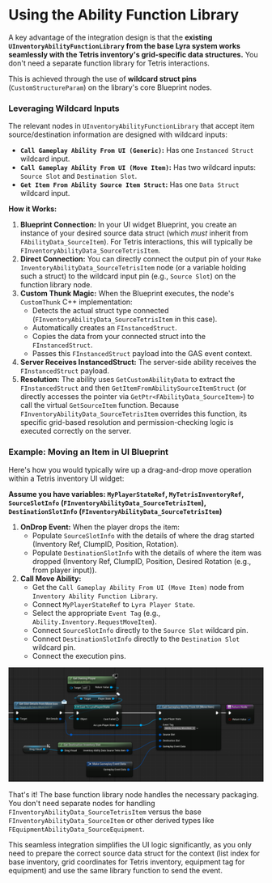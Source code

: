 # Using the Ability Function Library

A key advantage of the integration design is that the **existing `UInventoryAbilityFunctionLibrary` from the base Lyra system works seamlessly with the Tetris inventory's grid-specific data structures.** You don't need a separate function library for Tetris interactions.

This is achieved through the use of **wildcard struct pins** (`CustomStructureParam`) on the library's core Blueprint nodes.

### Leveraging Wildcard Inputs

The relevant nodes in `UInventoryAbilityFunctionLibrary` that accept item source/destination information are designed with wildcard inputs:

* **`Call Gameplay Ability From UI (Generic)`:** Has one `Instanced Struct` wildcard input.
* **`Call Gameplay Ability From UI (Move Item)`:** Has two wildcard inputs: `Source Slot` and `Destination Slot`.
* **`Get Item From Ability Source Item Struct`:** Has one `Data Struct` wildcard input.

**How it Works:**

1. **Blueprint Connection:** In your UI widget Blueprint, you create an instance of your desired source data struct (which _must_ inherit from `FAbilityData_SourceItem`). For Tetris interactions, this will typically be `FInventoryAbilityData_SourceTetrisItem`.
2. **Direct Connection:** You can directly connect the output pin of your `Make InventoryAbilityData_SourceTetrisItem` node (or a variable holding such a struct) to the wildcard input pin (e.g., `Source Slot`) on the function library node.
3. **Custom Thunk Magic:** When the Blueprint executes, the node's `CustomThunk` C++ implementation:
   * Detects the actual struct type connected (`FInventoryAbilityData_SourceTetrisItem` in this case).
   * Automatically creates an `FInstancedStruct`.
   * Copies the data from your connected struct into the `FInstancedStruct`.
   * Passes this `FInstancedStruct` payload into the GAS event context.
4. **Server Receives InstancedStruct:** The server-side ability receives the `FInstancedStruct` payload.
5. **Resolution:** The ability uses `GetCustomAbilityData` to extract the `FInstancedStruct` and then `GetItemFromAbilitySourceItemStruct` (or directly accesses the pointer via `GetPtr<FAbilityData_SourceItem>`) to call the virtual `GetSourceItem` function. Because `FInventoryAbilityData_SourceTetrisItem` overrides this function, its specific grid-based resolution and permission-checking logic is executed correctly on the server.

### Example: Moving an Item in UI Blueprint

Here's how you would typically wire up a drag-and-drop move operation within a Tetris inventory UI widget:

**Assume you have variables: `MyPlayerStateRef`, `MyTetrisInventoryRef`, `SourceSlotInfo` (`FInventoryAbilityData_SourceTetrisItem`), `DestinationSlotInfo` (`FInventoryAbilityData_SourceTetrisItem`)**

1. **OnDrop Event:** When the player drops the item:
   * Populate `SourceSlotInfo` with the details of where the drag started (Inventory Ref, ClumpID, Position, Rotation).
   * Populate `DestinationSlotInfo` with the details of where the item was dropped (Inventory Ref, ClumpID, Position, Desired Rotation (e.g., from player input)).
2. **Call Move Ability:**
   * Get the `Call Gameplay Ability From UI (Move Item)` node from `Inventory Ability Function Library`.
   * Connect `MyPlayerStateRef` to `Lyra Player State`.
   * Select the appropriate `Event Tag` (e.g., `Ability.Inventory.RequestMoveItem`).
   * Connect `SourceSlotInfo` directly to the `Source Slot` wildcard pin.
   * Connect `DestinationSlotInfo` directly to the `Destination Slot` wildcard pin.
   * Connect the execution pins.

<img src=".gitbook/assets/image (168).png" alt="" width="563" title="Move icon being dropped on tetris inventory cell">

That's it! The base function library node handles the necessary packaging. You don't need separate nodes for handling `FInventoryAbilityData_SourceTetrisItem` versus the base `FInventoryAbilityData_SourceItem` or other derived types like `FEquipmentAbilityData_SourceEquipment`.

This seamless integration simplifies the UI logic significantly, as you only need to prepare the correct source data struct for the context (list index for base inventory, grid coordinates for Tetris inventory, equipment tag for equipment) and use the same library function to send the event.

